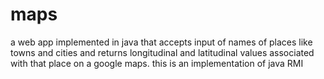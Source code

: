 # maps
a web app implemented in java that accepts input of names of places like towns and cities and returns longitudinal and latitudinal values associated with that place on a google maps. this is an implementation of java RMI
